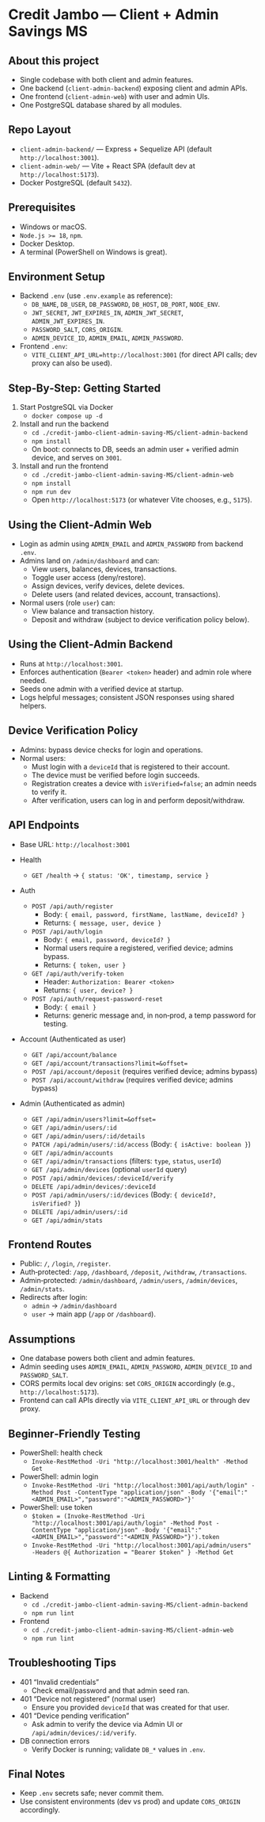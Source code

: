 # Credit Jambo — Client + Admin Savings MS

## About this project
- Single codebase with both client and admin features.
- One backend (`client-admin-backend`) exposing client and admin APIs.
- One frontend (`client-admin-web`) with user and admin UIs.
- One PostgreSQL database shared by all modules.

## Repo Layout
- `client-admin-backend/` — Express + Sequelize API (default `http://localhost:3001`).
- `client-admin-web/` — Vite + React SPA (default dev at `http://localhost:5173`).
- Docker PostgreSQL (default `5432`).

## Prerequisites
- Windows or macOS.
- `Node.js >= 18`, `npm`.
- Docker Desktop.
- A terminal (PowerShell on Windows is great).

## Environment Setup
- Backend `.env` (use `.env.example` as reference):
  - `DB_NAME`, `DB_USER`, `DB_PASSWORD`, `DB_HOST`, `DB_PORT`, `NODE_ENV`.
  - `JWT_SECRET`, `JWT_EXPIRES_IN`, `ADMIN_JWT_SECRET`, `ADMIN_JWT_EXPIRES_IN`.
  - `PASSWORD_SALT`, `CORS_ORIGIN`.
  - `ADMIN_DEVICE_ID`, `ADMIN_EMAIL`, `ADMIN_PASSWORD`.
- Frontend `.env`:
  - `VITE_CLIENT_API_URL=http://localhost:3001` (for direct API calls; dev proxy can also be used).

## Step‑By‑Step: Getting Started
1) Start PostgreSQL via Docker
   - `docker compose up -d`
2) Install and run the backend
   - `cd ./credit-jambo-client-admin-saving-MS/client-admin-backend`
   - `npm install`
   - On boot: connects to DB, seeds an admin user + verified admin device, and serves on `3001`.
3) Install and run the frontend
   - `cd ./credit-jambo-client-admin-saving-MS/client-admin-web`
   - `npm install`
   - `npm run dev`
   - Open `http://localhost:5173` (or whatever Vite chooses, e.g., `5175`).

## Using the Client‑Admin Web
- Login as admin using `ADMIN_EMAIL` and `ADMIN_PASSWORD` from backend `.env`.
- Admins land on `/admin/dashboard` and can:
  - View users, balances, devices, transactions.
  - Toggle user access (deny/restore).
  - Assign devices, verify devices, delete devices.
  - Delete users (and related devices, account, transactions).
- Normal users (role `user`) can:
  - View balance and transaction history.
  - Deposit and withdraw (subject to device verification policy below).

## Using the Client‑Admin Backend
- Runs at `http://localhost:3001`.
- Enforces authentication (`Bearer <token>` header) and admin role where needed.
- Seeds one admin with a verified device at startup.
- Logs helpful messages; consistent JSON responses using shared helpers.

## Device Verification Policy
- Admins: bypass device checks for login and operations.
- Normal users:
  - Must login with a `deviceId` that is registered to their account.
  - The device must be verified before login succeeds.
  - Registration creates a device with `isVerified=false`; an admin needs to verify it.
  - After verification, users can log in and perform deposit/withdraw.

## API Endpoints
- Base URL: `http://localhost:3001`

- Health
  - `GET /health` → `{ status: 'OK', timestamp, service }`

- Auth
  - `POST /api/auth/register`
    - Body: `{ email, password, firstName, lastName, deviceId? }`
    - Returns: `{ message, user, device }`
  - `POST /api/auth/login`
    - Body: `{ email, password, deviceId? }`
    - Normal users require a registered, verified device; admins bypass.
    - Returns: `{ token, user }`
  - `GET /api/auth/verify-token`
    - Header: `Authorization: Bearer <token>`
    - Returns: `{ user, device? }`
  - `POST /api/auth/request-password-reset`
    - Body: `{ email }`
    - Returns: generic message and, in non‑prod, a temp password for testing.

- Account (Authenticated as user)
  - `GET /api/account/balance`
  - `GET /api/account/transactions?limit=&offset=`
  - `POST /api/account/deposit` (requires verified device; admins bypass)
  - `POST /api/account/withdraw` (requires verified device; admins bypass)

- Admin (Authenticated as admin)
  - `GET /api/admin/users?limit=&offset=`
  - `GET /api/admin/users/:id`
  - `GET /api/admin/users/:id/details`
  - `PATCH /api/admin/users/:id/access` (Body: `{ isActive: boolean }`)
  - `GET /api/admin/accounts`
  - `GET /api/admin/transactions` (filters: `type`, `status`, `userId`)
  - `GET /api/admin/devices` (optional `userId` query)
  - `POST /api/admin/devices/:deviceId/verify`
  - `DELETE /api/admin/devices/:deviceId`
  - `POST /api/admin/users/:id/devices` (Body: `{ deviceId?, isVerified? }`)
  - `DELETE /api/admin/users/:id`
  - `GET /api/admin/stats`

## Frontend Routes
- Public: `/`, `/login`, `/register`.
- Auth‑protected: `/app`, `/dashboard`, `/deposit`, `/withdraw`, `/transactions`.
- Admin‑protected: `/admin/dashboard`, `/admin/users`, `/admin/devices`, `/admin/stats`.
- Redirects after login:
  - `admin` → `/admin/dashboard`
  - `user` → main app (`/app` or `/dashboard`).

## Assumptions
- One database powers both client and admin features.
- Admin seeding uses `ADMIN_EMAIL`, `ADMIN_PASSWORD`, `ADMIN_DEVICE_ID` and `PASSWORD_SALT`.
- CORS permits local dev origins: set `CORS_ORIGIN` accordingly (e.g., `http://localhost:5173`).
- Frontend can call APIs directly via `VITE_CLIENT_API_URL` or through dev proxy.

## Beginner‑Friendly Testing
- PowerShell: health check
  - `Invoke-RestMethod -Uri "http://localhost:3001/health" -Method Get`
- PowerShell: admin login
  - `Invoke-RestMethod -Uri "http://localhost:3001/api/auth/login" -Method Post -ContentType "application/json" -Body '{"email":"<ADMIN_EMAIL>","password":"<ADMIN_PASSWORD>"}'`
- PowerShell: use token
  - `$token = (Invoke-RestMethod -Uri "http://localhost:3001/api/auth/login" -Method Post -ContentType "application/json" -Body '{"email":"<ADMIN_EMAIL>","password":"<ADMIN_PASSWORD>"}').token`
  - `Invoke-RestMethod -Uri "http://localhost:3001/api/admin/users" -Headers @{ Authorization = "Bearer $token" } -Method Get`

## Linting & Formatting
- Backend
  - `cd ./credit-jambo-client-admin-saving-MS/client-admin-backend`
  - `npm run lint`
- Frontend
  - `cd ./credit-jambo-client-admin-saving-MS/client-admin-web`
  - `npm run lint`

## Troubleshooting Tips
- 401 “Invalid credentials”
  - Check email/password and that admin seed ran.
- 401 “Device not registered” (normal user)
  - Ensure you provided `deviceId` that was created for that user.
- 401 “Device pending verification”
  - Ask admin to verify the device via Admin UI or `/api/admin/devices/:id/verify`.
- DB connection errors
  - Verify Docker is running; validate `DB_*` values in `.env`.

## Final Notes
- Keep `.env` secrets safe; never commit them.
- Use consistent environments (dev vs prod) and update `CORS_ORIGIN` accordingly.
 
 